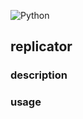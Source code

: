 ![Python](https://github.com/bclipp/replicators/workflows/Python/badge.svg)

## replicator

### description

### usage
